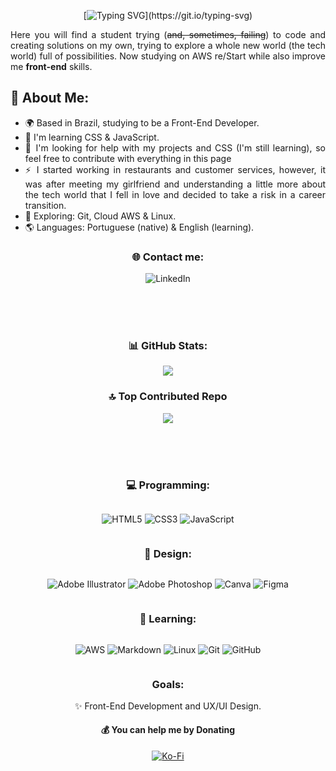 <div align="center">

[![Typing SVG](https://readme-typing-svg.demolab.com?font=montserrat&size=30&pause=1000&color=365536&center=true&vCenter=true&width=500&lines=Hey!+I'm+Icaro+Torres%2C+welcome!)](https://git.io/typing-svg)

</div>

<div align="justify">

Here you will find a student trying (<s>and, sometimes, failing</s>) to code and creating solutions on my own, trying to explore a whole new world (the tech world) full of possibilities. Now studying on AWS re/Start while also improve me <b>front-end</b> skills.

## 💫 About Me:

- 🌍 Based in Brazil, studying to be a Front-End Developer.
- 🧠 I'm learning CSS & JavaScript.
- 🤔 I'm looking for help with my projects and CSS (I'm still learning), so feel free to contribute with everything in this page
- ⚡️ I started working in restaurants and  customer services, however, it was after meeting my girlfriend and understanding a little more about the tech world that I fell in love and decided to take a risk in a career transition.
- 🔭 Exploring: Git, Cloud AWS & Linux.
- 🌎 Languages: Portuguese (native) & English (learning).

</div>

<div align="center">

### 🌐 Contact me:
![LinkedIn](https://img.shields.io/badge/linkedin-%230077B5.svg?color=365536&style=for-the-badge&logo=linkedin&logoColor=white)

</div>

<br>\
<br>

<div align="center">

### 📊 GitHub Stats:

![](https://nirzak-streak-stats.vercel.app/?user=icaro-torres&theme=shadow_green&hide_border=true)

### 🔝 Top Contributed Repo
![](https://github-contributor-stats.vercel.app/api?username=icaro-torres&limit=5&theme=shadow_green&combine_all_yearly_contributions=true)

<br>\
<br>

### 💻 Programming:
<div style="display: inline-block">

![HTML5](https://img.shields.io/badge/html5-%23E34F26.svg?color=365536&style=for-the-badge&logo=html5&logoColor=white)
![CSS3](https://img.shields.io/badge/css3-%231572B6.svg?color=365536&style=for-the-badge&logo=css3&logoColor=white)
![JavaScript](https://img.shields.io/badge/javascript-%23323330.svg?color=365536&style=for-the-badge&logo=javascript&logoColor=white)

</div>

### 🎨 Design:
<div style="display: inline-block">

![Adobe Illustrator](https://img.shields.io/badge/adobe%20illustrator-%23FF9A00.svg?color=365536&style=for-the-badge&logo=adobe%20illustrator&logoColor=white)
![Adobe Photoshop](https://img.shields.io/badge/adobe%20photoshop-%2331A8FF.svg?color=365536&style=for-the-badge&logo=adobe%20photoshop&logoColor=white)
![Canva](https://img.shields.io/badge/Canva-%2300C4CC.svg?color=365536&style=for-the-badge&logo=Canva&logoColor=white)
![Figma](https://img.shields.io/badge/figma-%23F24E1E.svg?color=365536&style=for-the-badge&logo=figma&logoColor=white)

</div>

### 📖 Learning:
<div style="display: inline-block">

![AWS](https://img.shields.io/badge/AWS-%23FF9900.svg?color=365536&style=for-the-badge&logo=amazon-aws&logoColor=white)
![Markdown](https://img.shields.io/badge/markdown-%23000000.svg?color=365536&style=for-the-badge&logo=markdown&logoColor=white)
![Linux](https://img.shields.io/badge/Linux-FCC624?color=365536&style=for-the-badge&logo=linux&logoColor=white)
![Git](https://img.shields.io/badge/git-%23F05033.svg?color=365536&style=for-the-badge&logo=git&logoColor=white)
![GitHub](https://img.shields.io/badge/github-%23121011.svg?color=365536&style=for-the-badge&logo=github&logoColor=white)

</div>

### **Goals:**

✨ Front-End Development and UX/UI Design.

#### 💰 You can help me by Donating

[![Ko-Fi](https://img.shields.io/badge/Ko--fi-F16061?color=365536&style=for-the-badge&logo=ko-fi&logoColor=white)](https://ko-fi.com/https://ko-fi.com/icarotorres)

</div>
